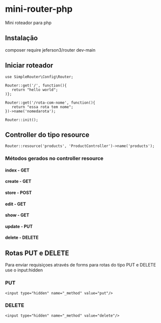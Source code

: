 # mini-router-php
 Mini roteador para php

## Instalação
composer require jeferson3/router dev-main

## Iniciar roteador

```
use SimpleRouter\Config\Router;

Router::get('/', function(){
   return "hello world";
)};

Router::get('/rota-com-nome', function(){
   return "essa rota tem nome";
})->name('nomedarota');

Router::init();

```

## Controller do tipo resource
`Router::resource('products', 'ProductController')->name('products');`
### Métodos gerados no controller resource
#### index - GET
#### create - GET
#### store - POST
#### edit - GET
#### show - GET
#### update - PUT
#### delete - DELETE

## Rotas PUT e DELETE
<p>Para enviar requisiçoes através de forms para rotas do tipo PUT e DELETE use o input:hidden</p>

### PUT
`<input type="hidden" name="_method" value="put"/>`

### DELETE
`<input type="hidden" name="_method" value="delete"/>`
